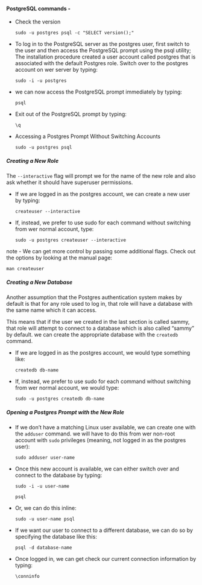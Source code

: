 
#### **PostgreSQL commands -** 
* Check the version
    ```
    sudo -u postgres psql -c "SELECT version();"
    ```

* To log in to the PostgreSQL server as the postgres user,
 first switch to the user and then access the PostgreSQL 
 prompt using the psql utility;
 The installation procedure created a user account called 
 postgres that is associated with the default Postgres role.
 Switch over to the postgres account on wer server by typing:
   ```
   sudo -i -u postgres
   ```

* we can now access the PostgreSQL prompt immediately by typing:
  ```
  psql 
  ```

* Exit out of the PostgreSQL prompt by typing:
  ```
  \q
  ```

* Accessing a Postgres Prompt Without Switching Accounts
  ```
  sudo -u postgres psql  
  ```

##### Creating a New Role 
  The ```--interactive``` flag will prompt we for the name of the new role and also ask whether it should have superuser permissions.

* If we are logged in as the postgres account, we can create a new user by typing: 
  ```
  createuser --interactive  
  ```


* If, instead, we prefer to use sudo for each command without switching from wer normal account, type:
  ```
  sudo -u postgres createuser --interactive  
  ```

note - We can get more control by passing some additional flags. Check out the options by looking at the manual page:
  ```
  man createuser  
  ```

##### Creating a New Database
  Another assumption that the Postgres authentication system makes by default is that for any role used to log in, that role will have a database with the same name which it can access.

  This means that if the user we created in the last section is called sammy, that role will attempt to connect to a database which is also called “sammy” by default. we can create the appropriate database with the ```createdb``` command.

* If we are logged in as the postgres account, we would type something like:
  ```
  createdb db-name
  ```

* If, instead, we prefer to use sudo for each command without switching from wer normal account, we would type:
  ```
  sudo -u postgres createdb db-name
  ```

##### Opening a Postgres Prompt with the New Role

* If we don’t have a matching Linux user available, we can create one with the ```adduser``` command. we will have to do this from wer non-root account with ```sudo``` privileges (meaning, not logged in as the postgres user):
  ```
  sudo adduser user-name
  ```

* Once this new account is available, we can either switch over and connect to the database by typing:
  ```
  sudo -i -u user-name
  ```
  ```
  psql
  ```

* Or, we can do this inline:
  ```
  sudo -u user-name psql
  ```

* If we want our user to connect to a different database, we can do so by specifying the database like this:
  ```
  psql -d database-name
  ```

* Once logged in, we can get check our current connection information by typing:
  ```
  \conninfo
  ```